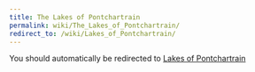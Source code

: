 ```yaml
---
title: The Lakes of Pontchartrain
permalink: wiki/The_Lakes_of_Pontchartrain/
redirect_to: /wiki/Lakes_of_Pontchartrain/
---
```


You should automatically be redirected to [Lakes of Pontchartrain](/wiki/Lakes_of_Pontchartrain/)
